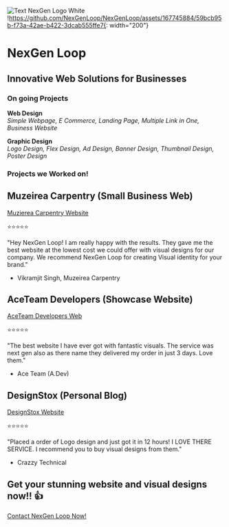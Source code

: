 ![Text NexGen Logo White](https://github.com/NexGenLoop/NexGenLoop/assets/167745884/59bcb95b-f73a-42ae-b422-3dcab555ffe7)
!https://github.com/NexGenLoop/NexGenLoop/assets/167745884/59bcb95b-f73a-42ae-b422-3dcab555ffe7{: width="200"}

# NexGen Loop
## Innovative Web Solutions for Businesses

### On going Projects

**Web Design**  
*Simple Webpage, E Commerce, Landing Page, Multiple Link in One, Business Website*

**Graphic Design**  
*Logo Design, Flex Design, Ad Design, Banner Design, Thumbnail Design, Poster Design*

### Projects we Worked on!

## Muzeirea Carpentry (Small Business Web)

[Muzierea Carpentry Website](https://muzeireacarpentry.com/)  

⭐⭐⭐⭐⭐  

"Hey NexGen Loop! I am really happy with the results. They gave me the best website at the lowest cost we could offer with visual designs for our company. We recommend NexGen Loop for creating Visual identity for your brand."
- Vikramjit Singh, Muzeirea Carpentry

## AceTeam Developers (Showcase Website)

[AceTeam Developers Web](https://aceteamdevelopers.netlify.app/)

⭐⭐⭐⭐⭐

"The best website I have ever got with fantastic visuals. The service was next gen also as there name they delivered my order in just 3 days. Love them."
- Ace Team (A.Dev)
  
## DesignStox (Personal Blog)

[DesignStox Website](https://designstox.netlify.app/)

⭐⭐⭐⭐⭐

"Placed a order of Logo design and just got it in 12 hours! I LOVE THERE SERVICE. I recommend you to buy visual designs from them."
- Crazzy Technical

## Get your stunning website and visual designs now!! 👍

[Contact NexGen Loop Now!](https://nexgenloop.site/#contactus)

